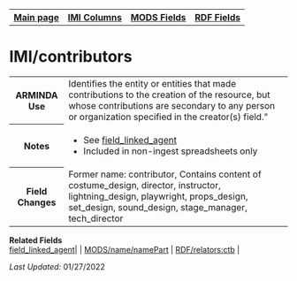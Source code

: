 <!DOCTYPE html>
<html>

<body>
<table style="width:100%">
  <tr>
    <th><a href="index.md">Main page</a></th>
	<th><a href="IMI.md">IMI Columns</a></th>
    <th><a href="MODS.md">MODS Fields</a></th>
    <th><a href="RDF.md">RDF Fields</a></th>
  </tr>
</table>

<h1>IMI/contributors</h1>
<table>
<tr>
	<th>ARMINDA Use</th>
	<td>Identifies the entity or entities that made contributions to the creation of the resource, but whose contributions are secondary to any person or organization specified in the creator(s) field."</td>
</tr>
<tr>
	<th>Notes</th>
	<td>
		<ul>
			<li>See <a href="field_linked_agent.md">field_linked_agent</a></li>
			<li>Included in non-ingest spreadsheets only</li>
		</ul>
	</td>
</tr>
<tr>
	<th>Field Changes</th>
	<td>Former name: contributor, Contains content of costume_design, director,
			instructor, lightning_design, playwright, props_design, set_design, sound_design,  stage_manager,  tech_director</td>
</tr>
</table>
<dl>
	<dt><b>Related Fields</b></dt>
		<a href="field_linked_agent.md" class ="magic-button" title="[definition]">field_linked_agent</a>| | <a href="mods.name.md">MODS/name/namePart</a> | <a href="rdf.field_linked_agent.md">RDF/relators:ctb</a> |
</dl>
<p><i>Last Updated: </i>01/27/2022</p>
</body>
</html>
